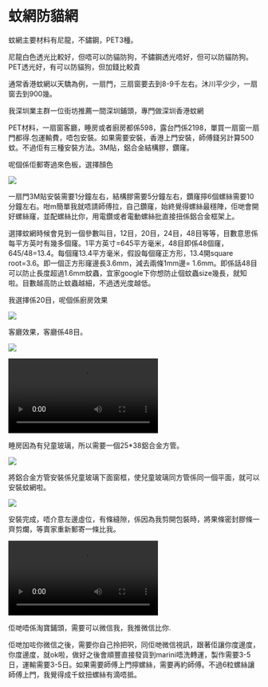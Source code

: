 # 蚊網防貓網

蚊網主要材料有尼龍，不鏽鋼，PET3種。

尼龍白色透光比較好，但唔可以防貓防狗，不鏽鋼透光唔好，但可以防貓防狗。PET透光好，有可以防貓狗，但加錢比較貴

通常香港蚊網以天驕為例，一扇門，三扇窗要去到8-9千左右。沐川平少少，一扇窗去到900幾。

我深圳業主群一位街坊推薦一間深圳鋪頭，專門做深圳香港蚊網

PET材料，一扇窗客廳，睡房或者廚房都係598，露台門係2198，單買一扇窗一扇門都得.包運輸費，唔包安裝。如果需要安裝，香港上門安裝，師傅錢另計算500蚊。不過佢有三種安裝方法。3M貼，鋁合金結構膠，鑽窿。

呢個係佢郵寄過來色板，選擇顏色

![](../images/mosquito/0.png)

一扇門3M貼安裝需要1分鐘左右，結構膠需要5分鐘左右，鑽窿擰6個螺絲需要10分鐘左右。咁m簡單我就唔請師傅拉，自己鑽窿，始終覺得螺絲最穩陣，佢哋會開好螺絲窿，並配螺絲比你，用電鑽或者電動螺絲批直接扭係鋁合金框架上。

選擇蚊網時候會見到一個參數叫目，12目，20目，24目，48目等等，目數意思係每平方英吋有幾多個窿。1平方英寸=645平方毫米，48目即係48個窿，645/48=13.4。每個窿13.4平方毫米，假設每個窿正方形，13.4開square root=3.6。即一個正方形窿邊長3.6mm，減去兩條1mm邊= 1.6mm。即係話48目可以防止長度超過1.6mm蚊蟲，宜家google下你想防止個蚊蟲size幾長，就知啦。目數越高防止蚊蟲越細，不過透光度越低。

我選擇係20目，呢個係廚房效果

![](../images/mosquito/1.png)

客廳效果，客廳係48目。

![](../images/mosquito/2.png)

<video src="https://sigmaxy.github.io/decoration/images/mosquito/2-1.mp4" controls="controls"></video>

睡房因為有兒童玻璃，所以需要一個25*38鋁合金方管。

![](../images/mosquito/3.png)

將鋁合金方管安裝係兒童玻璃下面窗框，使兒童玻璃同方管係同一個平面，就可以安裝蚊網啦。

![](../images/mosquito/4.png)

安裝完成，唔介意左邊虛位，有條縫隙，係因為我剪開包裝時，將果條密封膠條一齊剪爛，等賣家重新郵寄一條比我。

<video src="https://sigmaxy.github.io/decoration/images/mosquito/4-1.mp4" controls="controls"></video>

佢哋唔係淘寶鋪頭，需要可以微信我，我推微信比你.

佢哋加咗你微信之後，需要你自己拎把呎，同佢哋微信視訊，跟著佢讓你度邊度，你度邊度，就ok啦，做好之後會順豐直接發貨到marini唔洗轉運，製作需要3-5日，運輸需要3-5日。如果需要師傅上門擰螺絲，需要再約師傅。不過6粒螺絲讓師傅上門，我覺得成千蚊扭螺絲有滴唔抵。

